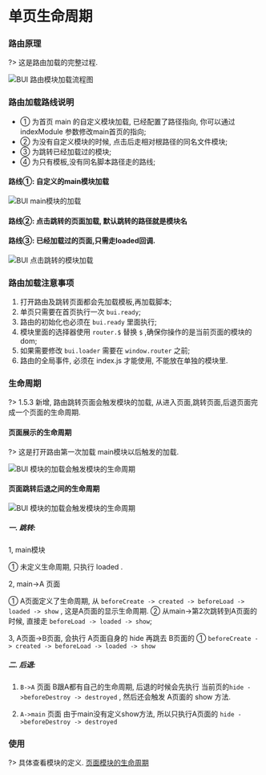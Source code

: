 # 单页生命周期

### 路由原理

?> 这是路由加载的完整过程.

![BUI 路由模块加载流程图](../static/images/router/router_flow.png)

### 路由加载路线说明

- ① 为首页 main 的自定义模块加载, 已经配置了路径指向, 你可以通过 indexModule 参数修改main首页的指向;
- ② 为没有自定义模块的时候, 点击后走相对根路径的同名文件模块;
- ③ 为跳转已经加载过的模块;
- ④ 为只有模板,没有同名脚本路径走的路线;

#### 路线①: 自定义的main模块加载
![BUI main模块的加载](../static/images/router/router_main.png)

#### 路线②: 点击跳转的页面加载, 默认跳转的路径就是模块名
#### 路线③: 已经加载过的页面,只需走loaded回调.
![BUI 点击跳转的模块加载](../static/images/router/router_click.png)

### 路由加载注意事项 
1. 打开路由及跳转页面都会先加载模板,再加载脚本;  
2. 单页只需要在首页执行一次 `bui.ready`;
3. 路由的初始化也必须在 `bui.ready` 里面执行;
4. 模块里面的选择器使用 `router.$` 替换 `$` ,确保你操作的是当前页面的模块的dom;
5. 如果需要修改 `bui.loader` 需要在 `window.router` 之前;
6. 路由的全局事件, 必须在 index.js 才能使用, 不能放在单独的模块里.

### 生命周期

?> 1.5.3 新增, 路由跳转页面会触发模块的加载, 从进入页面,跳转页面,后退页面完成一个页面的生命周期.

#### 页面展示的生命周期

?> 这是打开路由第一次加载 main模块以后触发的加载. 

![BUI 模块的加载会触发模块的生命周期](../static/images/router/router_life.png)

#### 页面跳转后退之间的生命周期

![BUI 模块的加载会触发模块的生命周期](../static/images/router/router_life2.png)

##### 一. 跳转: 

1, main模块 

①  未定义生命周期, 只执行 loaded . 

2, main->A 页面

①  A页面定义了生命周期, 从 `beforeCreate -> created -> beforeLoad -> loaded -> show` , 这是A页面的显示生命周期. 
②  从main->第2次跳转到A页面的时候, 直接走 `beforeLoad -> loaded -> show`; 

3, A页面->B页面, 会执行 A页面自身的 hide 再跳去 B页面的 ① `beforeCreate -> created -> beforeLoad -> loaded -> show`

##### 二. 后退: 

1. `B->A` 页面
B跟A都有自己的生命周期, 后退的时候会先执行 当前页的`hide ->beforeDestroy -> destroyed` , 然后还会触发 A页面的 show 方法.

2. `A->main` 页面
由于main没有定义show方法, 所以只执行A页面的 `hide ->beforeDestroy -> destroyed`

### 使用
?> 具体查看模块的定义. [页面模块的生命周期](chapter2/loader?id=页面模块的生命周期)
